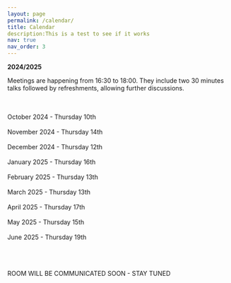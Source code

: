 ```yaml
---
layout: page
permalink: /calendar/
title: Calendar
description:This is a test to see if it works
nav: true
nav_order: 3
---
```


**2024/2025**

Meetings are happening from 16:30 to 18:00. They include two 30 minutes talks followed by refreshments, allowing further discussions.<br><br><br>

October 2024 - Thursday 10th<br><br>
November 2024 - Thursday 14th <br><br>
December 2024 - Thursday 12th<br><br>
January 2025 - Thursday 16th <br><br>
February 2025 - Thursday 13th <br><br>
March 2025 - Thursday 13th <br><br>
April 2025 - Thursday 17th <br><br>
May 2025 - Thursday 15th <br><br>
June 2025 - Thursday 19th<br><br><br><br>

ROOM WILL BE COMMUNICATED SOON - STAY TUNED
